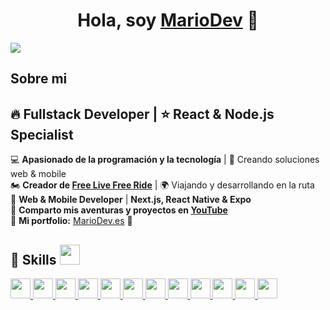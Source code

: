 <div align="center">
<h1 align="center">Hola, soy <a href="https://www.mariodev.es">MarioDev</a> 👋</h1>
</div>
<img src="https://i.postimg.cc/Hn1dgsFx/banner-git.png">


## Sobre mi
## 🔥 Fullstack Developer | ⭐ React & Node.js Specialist  

💻 **Apasionado de la programación y la tecnología** | 🚀 Creando soluciones web & mobile  
🏍️ **Creador de [Free Live Free Ride](https://www.freelivefreeride.com)** | 🌍 Viajando y desarrollando en la ruta  
📲 **Web & Mobile Developer** | **Next.js, React Native & Expo**  
🎥 **Comparto mis aventuras y proyectos en [YouTube](https://www.youtube.com/@freelivefreeride)**  
📂 **Mi portfolio:** [MarioDev.es](https://www.mariodev.es) 🚀  



## 🚀 Skills <img src="https://media2.giphy.com/media/QssGEmpkyEOhBCb7e1/giphy.gif?cid=ecf05e47a0n3gi1bfqntqmob8g9aid1oyj2wr3ds3mg700bl&rid=giphy.gif" width="32px">  

<a href="https://github.com/MarioGilRuiz?tab=repositories&q=&type=&language=reactjs&sort="> 
  <img width="32px" src="https://raw.githubusercontent.com/rahulbanerjee26/githubAboutMeGenerator/main/icons/reactjs.svg"> 
</a>
<a href="https://github.com/MarioGilRuiz?tab=repositories&q=&type=&language=reactnative&sort="> 
  <img width="32px" src="https://raw.githubusercontent.com/rahulbanerjee26/githubAboutMeGenerator/main/icons/reactnative.svg"> 
</a>
<a href="https://github.com/MarioGilRuiz?tab=repositories&q=&type=&language=expo&sort="> 
  <img width="32px" src="https://raw.githubusercontent.com/rahulbanerjee26/githubAboutMeGenerator/main/icons/expo.svg"> 
</a>
<a href="https://github.com/MarioGilRuiz?tab=repositories&q=&type=&language=typescript&sort="> 
  <img width="32px" src="https://raw.githubusercontent.com/rahulbanerjee26/githubAboutMeGenerator/main/icons/typescript.svg"> 
</a>
<a href="https://github.com/MarioGilRuiz?tab=repositories&q=&type=&language=angular&sort="> 
  <img width="32px" src="https://raw.githubusercontent.com/rahulbanerjee26/githubAboutMeGenerator/main/icons/angular.svg"> 
</a>
<a href="https://github.com/MarioGilRuiz?tab=repositories&q=&type=&language=nodejs&sort="> 
  <img width="32px" src="https://raw.githubusercontent.com/rahulbanerjee26/githubAboutMeGenerator/main/icons/nodejs.svg"> 
</a>
<a href="https://github.com/MarioGilRuiz?tab=repositories&q=&type=&language=mongodb&sort="> 
  <img width="32px" src="https://raw.githubusercontent.com/rahulbanerjee26/githubAboutMeGenerator/main/icons/mongodb.svg"> 
</a>
<a href="https://github.com/MarioGilRuiz?tab=repositories&q=&type=&language=sql&sort="> 
  <img width="32px" src="https://raw.githubusercontent.com/rahulbanerjee26/githubAboutMeGenerator/main/icons/sql.svg"> 
</a>
<a href="https://github.com/MarioGilRuiz?tab=repositories&q=&type=&language=sass&sort="> 
  <img width="32px" src="https://raw.githubusercontent.com/rahulbanerjee26/githubAboutMeGenerator/main/icons/sass.svg"> 
</a>
<a href="https://github.com/MarioGilRuiz?tab=repositories&q=&type=&language=bootstrap&sort="> 
  <img width="32px" src="https://raw.githubusercontent.com/rahulbanerjee26/githubAboutMeGenerator/main/icons/bootstrap.svg"> 
</a>
<a href="https://github.com/MarioGilRuiz?tab=repositories&q=&type=&language=css&sort="> 
  <img width="32px" src="https://raw.githubusercontent.com/rahulbanerjee26/githubAboutMeGenerator/main/icons/css.svg"> 
</a>
<a href="https://github.com/MarioGilRuiz?tab=repositories&q=&type=&language=html&sort="> 
  <img width="32px" src="https://raw.githubusercontent.com/rahulbanerjee26/githubAboutMeGenerator/main/icons/html.svg"> 
</a>



